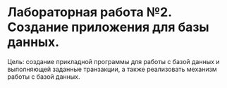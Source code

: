 # Лабораторная работа №2. Создание приложения для базы данных.

Цель: создание прикладной программы для работы с базой данных и выполняющей заданные транзакции, а также реализовать механизм работы с базой данных.
